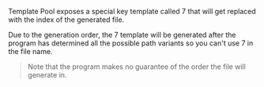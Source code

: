 Template Pool exposes a special key template called 7 that will get replaced with the index of the generated file.

Due to the generation order, the 7 template will be generated after the program has determined all the possible path variants so you can't use 7 in the file name.

> Note that the program makes no guarantee of the order the file will generate in.